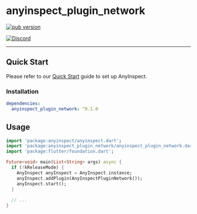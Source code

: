 # anyinspect_plugin_network

[![pub version][pub-image]][pub-url]

[pub-image]: https://img.shields.io/pub/v/anyinspect_plugin_network.svg
[pub-url]: https://pub.dev/packages/anyinspect_plugin_network

[![Discord](https://img.shields.io/badge/discord-%237289DA.svg?style=for-the-badge&logo=discord&logoColor=white)](https://discord.gg/uJcUXQrs)

---

## Quick Start

Please refer to our [Quick Start](https://anyinspect.dev/docs) guide to set up AnyInspect.

### Installation

```yaml
dependencies:
  anyinspect_plugin_network: ^0.1.0
```

## Usage

```dart
import 'package:anyinspect/anyinspect.dart';
import 'package:anyinspect_plugin_network/anyinspect_plugin_network.dart';
import 'package:flutter/foundation.dart';

Future<void> main(List<String> args) async {
  if (!kReleaseMode) {
    AnyInspect anyInspect = AnyInspect.instance;
    anyInspect.addPlugin(AnyInspectPluginNetwork());
    anyInspect.start();
  }
  
  // ...
}
```
